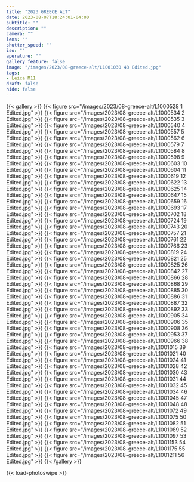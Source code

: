 ```yaml
---
title: "2023 GREECE ALT"
date: 2023-08-07T18:24:01-04:00
subtitle: ""
description: ""
camera: ""
lens: ""
shutter_speed: ""
iso: ""
aperature: ""
gallery_feature: false
image: "/images/2023/08-greece-alt/L1001030 43 Edited.jpg"
tags:
- Leica M11
draft: false
hide: false
---
```


{{< gallery >}}
  {{< figure src="/images/2023/08-greece-alt/L1000528 1 Edited.jpg" >}}
  {{< figure src="/images/2023/08-greece-alt/L1000534 2 Edited.jpg" >}}
  {{< figure src="/images/2023/08-greece-alt/L1000535 3 Edited.jpg" >}}
  {{< figure src="/images/2023/08-greece-alt/L1000540 4 Edited.jpg" >}}
  {{< figure src="/images/2023/08-greece-alt/L1000557 5 Edited.jpg" >}}
  {{< figure src="/images/2023/08-greece-alt/L1000562 6 Edited.jpg" >}}
  {{< figure src="/images/2023/08-greece-alt/L1000579 7 Edited.jpg" >}}
  {{< figure src="/images/2023/08-greece-alt/L1000584 8 Edited.jpg" >}}
  {{< figure src="/images/2023/08-greece-alt/L1000598 9 Edited.jpg" >}}
  {{< figure src="/images/2023/08-greece-alt/L1000603 10 Edited.jpg" >}}
  {{< figure src="/images/2023/08-greece-alt/L1000604 11 Edited.jpg" >}}
  {{< figure src="/images/2023/08-greece-alt/L1000619 12 Edited.jpg" >}}
  {{< figure src="/images/2023/08-greece-alt/L1000622 13 Edited.jpg" >}}
  {{< figure src="/images/2023/08-greece-alt/L1000625 14 Edited.jpg" >}}
  {{< figure src="/images/2023/08-greece-alt/L1000647 15 Edited.jpg" >}}
  {{< figure src="/images/2023/08-greece-alt/L1000659 16 Edited.jpg" >}}
  {{< figure src="/images/2023/08-greece-alt/L1000693 17 Edited.jpg" >}}
  {{< figure src="/images/2023/08-greece-alt/L1000702 18 Edited.jpg" >}}
  {{< figure src="/images/2023/08-greece-alt/L1000724 19 Edited.jpg" >}}
  {{< figure src="/images/2023/08-greece-alt/L1000743 20 Edited.jpg" >}}
  {{< figure src="/images/2023/08-greece-alt/L1000757 21 Edited.jpg" >}}
  {{< figure src="/images/2023/08-greece-alt/L1000761 22 Edited.jpg" >}}
  {{< figure src="/images/2023/08-greece-alt/L1000766 23 Edited.jpg" >}}
  {{< figure src="/images/2023/08-greece-alt/L1000819 24 Edited.jpg" >}}
  {{< figure src="/images/2023/08-greece-alt/L1000821 25 Edited.jpg" >}}
  {{< figure src="/images/2023/08-greece-alt/L1000825 26 Edited.jpg" >}}
  {{< figure src="/images/2023/08-greece-alt/L1000842 27 Edited.jpg" >}}
  {{< figure src="/images/2023/08-greece-alt/L1000866 28 Edited.jpg" >}}
  {{< figure src="/images/2023/08-greece-alt/L1000868 29 Edited.jpg" >}}
  {{< figure src="/images/2023/08-greece-alt/L1000885 30 Edited.jpg" >}}
  {{< figure src="/images/2023/08-greece-alt/L1000886 31 Edited.jpg" >}}
  {{< figure src="/images/2023/08-greece-alt/L1000887 32 Edited.jpg" >}}
  {{< figure src="/images/2023/08-greece-alt/L1000892 33 Edited.jpg" >}}
  {{< figure src="/images/2023/08-greece-alt/L1000905 34 Edited.jpg" >}}
  {{< figure src="/images/2023/08-greece-alt/L1000906 35 Edited.jpg" >}}
  {{< figure src="/images/2023/08-greece-alt/L1000908 36 Edited.jpg" >}}
  {{< figure src="/images/2023/08-greece-alt/L1000953 37 Edited.jpg" >}}
  {{< figure src="/images/2023/08-greece-alt/L1000966 38 Edited.jpg" >}}
  {{< figure src="/images/2023/08-greece-alt/L1001015 39 Edited.jpg" >}}
  {{< figure src="/images/2023/08-greece-alt/L1001021 40 Edited.jpg" >}}
  {{< figure src="/images/2023/08-greece-alt/L1001024 41 Edited.jpg" >}}
  {{< figure src="/images/2023/08-greece-alt/L1001028 42 Edited.jpg" >}}
  {{< figure src="/images/2023/08-greece-alt/L1001030 43 Edited.jpg" >}}
  {{< figure src="/images/2023/08-greece-alt/L1001031 44 Edited.jpg" >}}
  {{< figure src="/images/2023/08-greece-alt/L1001032 45 Edited.jpg" >}}
  {{< figure src="/images/2023/08-greece-alt/L1001034 46 Edited.jpg" >}}
  {{< figure src="/images/2023/08-greece-alt/L1001045 47 Edited.jpg" >}}
  {{< figure src="/images/2023/08-greece-alt/L1001048 48 Edited.jpg" >}}
  {{< figure src="/images/2023/08-greece-alt/L1001072 49 Edited.jpg" >}}
  {{< figure src="/images/2023/08-greece-alt/L1001075 50 Edited.jpg" >}}
  {{< figure src="/images/2023/08-greece-alt/L1001082 51 Edited.jpg" >}}
  {{< figure src="/images/2023/08-greece-alt/L1001089 52 Edited.jpg" >}}
  {{< figure src="/images/2023/08-greece-alt/L1001097 53 Edited.jpg" >}}
  {{< figure src="/images/2023/08-greece-alt/L1001153 54 Edited.jpg" >}}
  {{< figure src="/images/2023/08-greece-alt/L1001175 55 Edited.jpg" >}}
  {{< figure src="/images/2023/08-greece-alt/L1001211 56 Edited.jpg" >}}
{{< /gallery >}}

{{< load-photoswipe >}}
